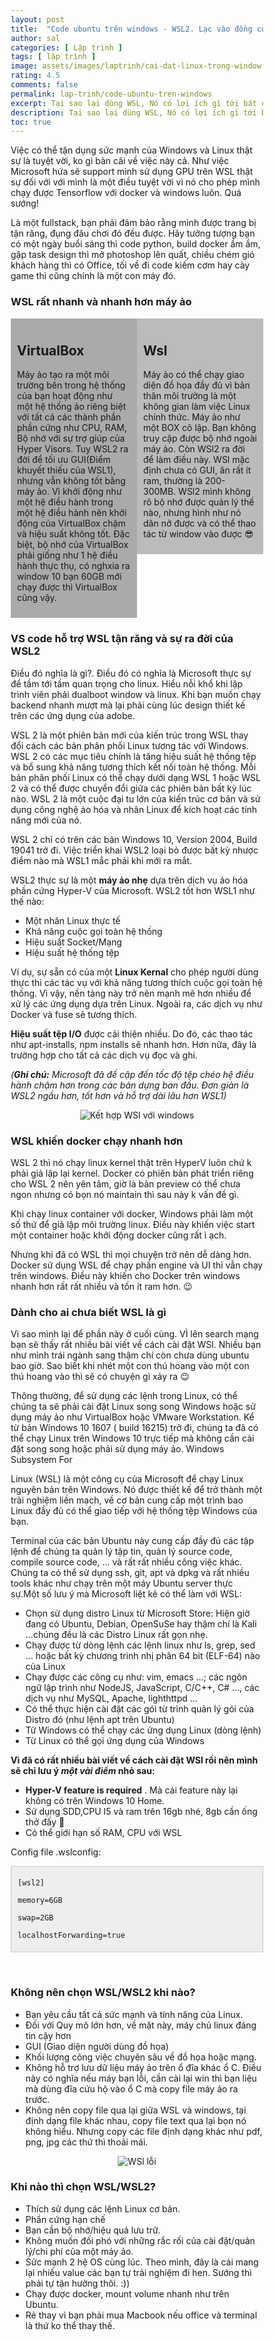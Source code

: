 ```yaml
---
layout: post
title:  "Code ubuntu trên windows - WSL2. Lạc vào đồng cỏ xanh"
author: sal
categories: [ Lập trình ]
tags: [ lập trình ]
image: assets/images/laptrinh/cai-dat-linux-trong-window.webp
rating: 4.5
comments: false
permalink: lap-trinh/code-ubuntu-tren-windows
excerpt: Tại sao lại dùng WSL, Nó có lợi ích gì tới bát cơm của bạn
description: Tại sao lại dùng WSL, Nó có lợi ích gì tới bát cơm của bạn
toc: true
---
```


<p>Việc c&oacute; thể tận dụng sức mạnh của Windows v&agrave; Linux thật sự l&agrave; tuyệt vời, ko g&igrave; b&agrave;n c&atilde;i về việc n&agrave;y cả. Như việc Microsoft hứa sẽ support m&igrave;nh sử dụng GPU tr&ecirc;n WSL thật sự đối với với m&igrave;nh l&agrave; một điều tuyệt vời v&igrave; n&oacute; cho ph&eacute;p m&igrave;nh chạy được Tensorflow với docker v&agrave; windows lu&ocirc;n. Qu&aacute; sướng!</p><p>L&agrave; một fullstack, bạn phải đảm bảo rằng m&igrave;nh được trang bị tận răng, đụng đ&acirc;u chơi đ&oacute; đều được. H&atilde;y tưởng tượng bạn c&oacute; một ng&agrave;y buổi s&aacute;ng th&igrave; code python, build docker ầm ầm, gặp task design th&igrave; mở photoshop l&ecirc;n quất, chiều ch&eacute;m gi&oacute; kh&aacute;ch h&agrave;ng th&igrave; c&oacute; Office, tối về đi code kiếm cơm hay c&agrave;y game th&igrave; cũng ch&iacute;nh l&agrave; một con m&aacute;y đ&oacute;.</p><h3><strong>WSL rất nhanh v&agrave; nhanh hơn m&aacute;y ảo&nbsp;</strong></h3><div style="max-width: 100%">
<div class="row">
  <div class="column" style="background-color:#aaa;">
    <h2>VirtualBox</h2>
    <p>Máy ảo tạo ra một môi trường bên trong hệ thống của bạn hoạt động như một hệ thống ảo riêng biệt với tất cả các thành phần phần cứng như CPU, RAM, Bộ nhớ với sự trợ giúp của Hyper Visors. Tuy WSL2 ra đời để tối ưu GUI(Điểm khuyết thiếu của WSL1), nhưng vẫn không tốt bằng máy ảo. Vì khởi động như một hệ điều hành trong một hệ điều hành nên khởi động của VirtualBox chậm và hiệu suất không tốt. Đặc biệt, bộ nhớ của VirtualBox phải giống như 1 hệ điều hành thực thụ, có nghxia ra window 10 bạn 60GB mới chạy được thì VirtualBox cũng vậy.</p>
  </div>
  <div class="column" style="background-color:#bbb;">
    <h2>Wsl</h2>
    <p>Máy ảo có thể chạy giao diện đồ họa đầy đủ vì bản thân môi trường là một không gian làm việc Linux chính thức. Máy ảo như một BOX cô lập. Bạn không truy cập được bộ nhớ ngoài máy ảo. Còn WSl2 ra đời để làm điều này. WSl mặc định chưa có GUI, ăn rất ít ram, thường là 200-300MB. WSl2 mình không rõ bộ nhớ được quản lý thế nào, nhưng hình như nó dãn nở được và có thể thao tác từ window vào được 😎</p>
  </div>
</div>
</div><h3><strong>VS code hỗ trợ WSL tận răng v&agrave; sự ra đời của WSL2</strong></h3><p>Điều đ&oacute; nghĩa l&agrave; g&igrave;?. Điều đ&oacute; c&oacute; nghĩa l&agrave;&nbsp;Microsoft thực sự để tầm tới tầm quan trọng cho linux. Hiểu nỗi khổ khi lập tr&igrave;nh vi&ecirc;n phải dualboot window v&agrave; linux. Khi bạn muốn chạy backend nhanh mượt m&agrave; lại phải c&ugrave;ng l&uacute;c design thiết kế tr&ecirc;n c&aacute;c ứng dụng của adobe.</p><p>WSL 2 l&agrave; một phi&ecirc;n bản mới của kiến tr&uacute;c trong WSL thay đổi c&aacute;ch c&aacute;c bản ph&acirc;n phối Linux tương t&aacute;c với Windows. WSL 2 c&oacute; c&aacute;c mục ti&ecirc;u ch&iacute;nh l&agrave; tăng hiệu suất hệ thống tệp v&agrave; bổ sung khả năng tương th&iacute;ch kết nối to&agrave;n hệ thống. Mỗi bản ph&acirc;n phối Linux c&oacute; thể chạy dưới dạng WSL 1 hoặc WSL 2 v&agrave; c&oacute; thể được chuyển đổi giữa c&aacute;c phi&ecirc;n bản bất kỳ l&uacute;c n&agrave;o. WSL 2 l&agrave; một cuộc đại tu lớn của kiến tr&uacute;c cơ bản v&agrave; sử dụng c&ocirc;ng nghệ ảo h&oacute;a v&agrave; nh&acirc;n Linux để k&iacute;ch hoạt c&aacute;c t&iacute;nh năng mới của n&oacute;.</p><p>WSL 2 chỉ c&oacute; tr&ecirc;n c&aacute;c bản Windows 10, Version 2004, Build 19041 trở đi. Việc triển khai WSL2 loại bỏ được bất kỳ nhược điểm n&agrave;o m&agrave; WSL1 mắc phải khi mới ra mắt.</p><p>WSL2 thực sự l&agrave; một&nbsp;<strong>m&aacute;y ảo nhẹ</strong>&nbsp;dựa tr&ecirc;n dịch vụ ảo h&oacute;a phần cứng Hyper-V của Microsoft. WSL2 tốt hơn WSL1 như thế n&agrave;o:&nbsp;</p><ul>	<li>Một nh&acirc;n Linux thực tế</li>	<li>Khả năng cuộc gọi to&agrave;n hệ thống</li>	<li>Hiệu suất Socket/Mạng</li>	<li>Hiệu suất hệ thống tệp</li></ul><p>V&iacute; dụ, sự sẵn c&oacute; của một&nbsp;<strong>Linux Kernal</strong>&nbsp;cho ph&eacute;p người d&ugrave;ng thực thi c&aacute;c t&aacute;c vụ với khả năng tương th&iacute;ch cuộc gọi to&agrave;n hệ thống. V&igrave; vậy, nền tảng n&agrave;y trở n&ecirc;n mạnh mẽ hơn nhiều để xử l&yacute; c&aacute;c ứng dụng dựa tr&ecirc;n Linux. Ngo&agrave;i ra, c&aacute;c dịch vụ như Docker v&agrave; fuse sẽ tương th&iacute;ch.</p><p><strong>Hiệu suất tệp I/O</strong>&nbsp;được cải thiện nhiều. Do đ&oacute;, c&aacute;c thao t&aacute;c như apt-installs, npm installs sẽ nhanh hơn. Hơn nữa, đ&acirc;y l&agrave; trường hợp cho tất cả c&aacute;c dịch vụ đọc v&agrave; ghi.</p><p><em>(<strong>Ghi ch&uacute;:</strong>&nbsp;Microsoft đ&atilde; đề cập đến tốc độ tệp ch&eacute;o hệ điều h&agrave;nh chậm hơn trong c&aacute;c bản dựng ban đầu. Đơn giản l&agrave; WSL2 ngầu hơn, tốt hơn v&agrave; hỗ trợ d&agrave;i l&acirc;u hơn WSL1)</em></p><p style="text-align:center; ">
  <img src="../../assets/images/laptrinh/luu-y-wsl-2.webp" alt="Kết hợp WSl với windows"><br>
</p><h3><strong>WSL khiến docker chạy nhanh hơn</strong></h3><p>WSL 2 th&igrave; n&oacute; chạy linux kernel thật tr&ecirc;n HyperV lu&ocirc;n chứ k phải giả lập lại kernel. Docker c&oacute; phi&ecirc;n bản ph&aacute;t triển ri&ecirc;ng cho WSL 2 n&ecirc;n y&ecirc;n t&acirc;m, giờ l&agrave; bản preview c&oacute; thể chưa ngon nhưng c&oacute; bọn n&oacute; maintain th&igrave; sau n&agrave;y k vấn đề g&igrave;.</p><p>Khi chạy linux container với docker, Windows phải l&agrave;m một số thứ để giả lập m&ocirc;i trường linux. Điều n&agrave;y khiến việc start một container hoặc khởi động docker cũng rất &igrave; ạch.</p><p>Nhưng khi đ&atilde; c&oacute; WSL th&igrave; mọi chuyện trở n&ecirc;n dễ d&agrave;ng hơn. Docker sử dụng WSL để chạy phần engine v&agrave; UI th&igrave; vẫn chạy tr&ecirc;n windows. Điều n&agrave;y khiến cho Docker tr&ecirc;n windows nhanh hơn rất rất nhiều v&agrave; tốn &iacute;t ram hơn. 😉</p><h3><strong>D&agrave;nh cho ai chưa biết WSL l&agrave; g&igrave;</strong></h3><p>V&igrave; sao m&igrave;nh lại để phần n&agrave;y ở cuối c&ugrave;ng. V&Igrave; l&ecirc;n search mạng bạn sẽ thấy rất nhiều b&agrave;i viết về c&aacute;ch c&agrave;i đặt WSl. Nhiều bạn như m&igrave;nh tr&aacute;i ng&agrave;nh sang thậm ch&iacute; c&ograve;n chưa d&ugrave;ng ubuntu bao giờ. Sao biết khi nh&eacute;t một con th&uacute; hoang v&agrave;o một con th&uacute; hoang v&agrave;o th&igrave; sẽ c&oacute; chuyện g&igrave; xảy ra 😉</p><p>Th&ocirc;ng thường, để sử dụng c&aacute;c lệnh trong Linux, c&oacute; thể ch&uacute;ng ta sẽ phải c&agrave;i đặt Linux song song Windows hoặc sử dụng m&aacute;y ảo như VirtualBox hoặc VMware Workstation. Kể từ bản Windows 10 1607 ( build 16215) trở đi, ch&uacute;ng ta đ&atilde; c&oacute; thể chạy Linux tr&ecirc;n Windows 10 trực tiếp m&agrave; kh&ocirc;ng cần c&agrave;i đặt song song hoặc phải sử dụng m&aacute;y ảo.&nbsp;Windows Subsystem For</p><p>Linux (WSL) l&agrave; một c&ocirc;ng cụ của Microsoft để chạy Linux nguy&ecirc;n bản tr&ecirc;n Windows. N&oacute; được thiết kế để trở th&agrave;nh một trải nghiệm liền mạch, về cơ bản cung cấp một tr&igrave;nh bao Linux đầy đủ c&oacute; thể giao tiếp với hệ thống tệp Windows của bạn.</p><p>Terminal của c&aacute;c bản Ubuntu n&agrave;y cung cấp đầy đủ c&aacute;c tập lệnh để ch&uacute;ng ta quản l&yacute; tập tin, quản l&yacute; source code, compile source code, &hellip; v&agrave; rất rất nhiều c&ocirc;ng việc kh&aacute;c. Ch&uacute;ng ta c&oacute; thể sử dụng ssh, git, apt v&agrave; dpkg v&agrave; rất nhiều tools kh&aacute;c như chạy tr&ecirc;n một m&aacute;y Ubuntu server thực sự.Một số lưu &yacute; m&agrave; Microsoft liệt k&ecirc; c&oacute; thể l&agrave;m với WSL:</p><ul>	<li>Chọn sử dụng distro Linux từ Microsoft Store: Hiện giờ đang c&oacute; Ubuntu, Debian, OpenSuSe hay thậm ch&iacute; l&agrave; Kali &hellip;ch&uacute;ng đều l&agrave;&nbsp;c&aacute;c Distro Linux rất gọn nhẹ.</li>	<li>Chạy được từ d&ograve;ng lệnh c&aacute;c lệnh linux như ls, grep, sed &hellip; hoặc bất kỳ chương tr&igrave;nh nhị ph&acirc;n 64 bit (ELF-64) n&agrave;o của Linux</li>	<li>Chạy được c&aacute;c c&ocirc;ng cụ như: vim, emacs &hellip;; c&aacute;c ng&ocirc;n ngữ lập tr&igrave;nh như NodeJS, JavaScript, C/C++, C# &hellip;, c&aacute;c dịch vụ như MySQL, Apache, lighthttpd &hellip;</li>	<li>C&oacute; thể thực hiện c&agrave;i đặt c&aacute;c g&oacute;i từ tr&igrave;nh quản l&yacute; g&oacute;i của Distro đ&oacute; (như lệnh apt tr&ecirc;n Ubuntu)</li>	<li>Từ Windows c&oacute; thể chạy c&aacute;c ứng dụng Linux (d&ograve;ng lệnh)</li>	<li>Từ Linux c&oacute; thể gọi ứng dụng của Windows</li></ul><p><strong>V&igrave; đ&atilde; c&oacute; rất nhiều b&agrave;i viết về c&aacute;ch c&agrave;i đặt WSl rồi n&ecirc;n m&igrave;nh sẽ chỉ lưu &yacute; <em>một v&agrave;i điểm</em> nhỏ sau:</strong></p><ul>	<li><strong>Hyper-V feature is required</strong>&nbsp;. M&agrave; c&aacute;i feature n&agrave;y lại kh&ocirc;ng c&oacute; tr&ecirc;n Windows 10 Home. &nbsp;</li>	<li>Sử dụng SDD,CPU I5 v&agrave; ram tr&ecirc;n 16gb nh&eacute;, 8gb cần ống thở đấy 🤣</li>	<li>C&oacute; thể giới hạn số RAM, CPU với WSL</li></ul><p>Config file .wslconfig:</p><div style="background:#eeeeee; border:1px solid #cccccc; padding:5px 10px"><p><code>[wsl2] </code></p><p><code>memory=6GB </code></p><p><code>swap=2GB </code></p><p><code>localhostForwarding=true</code></p></div><p>&nbsp;</p><h3><strong>Kh&ocirc;ng n&ecirc;n chọn WSL/WSL2 khi n&agrave;o?</strong></h3><ul>	<li>Bạn y&ecirc;u cầu tất cả sức mạnh v&agrave; t&iacute;nh năng của Linux.</li>	<li>Đối với Quy m&ocirc; lớn hơn, về mặt n&agrave;y, m&aacute;y chủ linux đ&aacute;ng tin cậy hơn</li>	<li>GUI (Giao diện người d&ugrave;ng đồ họa)</li>	<li>Khối lượng c&ocirc;ng việc chuy&ecirc;n s&acirc;u về đồ họa hoặc mạng.</li>	<li>Kh&ocirc;ng hỗ trợ lưu dữ liệu m&aacute;y ảo tr&ecirc;n ổ đĩa kh&aacute;c ổ C. Điều n&agrave;y c&oacute; nghĩa nếu m&aacute;y bạn lỗi, cần c&agrave;i lại win th&igrave; bạn liệu m&agrave; d&ugrave;ng đĩa cứu hộ v&agrave;o ổ C m&agrave; copy file m&aacute;y ảo ra trước.</li>	<li>Kh&ocirc;ng n&ecirc;n copy file qua lại giữa WSL v&agrave; windows, tại định dạng file kh&aacute;c nhau, copy file text qua lại bọn n&oacute; kh&ocirc;ng hiểu. Nhưng copy c&aacute;c file định dạng kh&aacute;c như pdf, png, jpg c&aacute;c thứ th&igrave; thoải m&aacute;i.</li></ul><p style="text-align:center; ">
  <img src="../../assets/images/laptrinh/luu-y-wsl-1.webp" alt="WSl lỗi"><br>
</p><h3><strong>Khi n&agrave;o th&igrave; chọn WSL/WSL2?</strong></h3><ul>	<li>Th&iacute;ch&nbsp;sử dụng c&aacute;c lệnh Linux cơ bản.</li>	<li>Phần cứng hạn chế</li>	<li>Bạn cần bộ nhớ/hiệu quả lưu trữ.</li>	<li>Kh&ocirc;ng muốn đối ph&oacute; với những rắc rối của c&agrave;i đặt/quản l&yacute;/chi ph&iacute; của một m&aacute;y ảo.</li>	<li>Sức mạnh 2 hệ OS c&ugrave;ng l&uacute;c. Theo m&igrave;nh, đ&acirc;y l&agrave; c&aacute;i mang lại nhiều value c&aacute;c bạn tự trải nghiệm đi hen. Sướng th&igrave; phải tự tận hưởng th&ocirc;i. :))</li>	<li>Chạy được docker, mount volume nhanh như tr&ecirc;n Ubuntu.</li>	<li>Rẻ thay v&igrave; bạn phải mua Macbook nếu office v&agrave; terminal l&agrave; thứ ko thể thay thế.</li></ul>

<style>
*{box-sizing:border-box}.column{float:left;width:50%;padding:10px}.row:after{content:"";display:table;clear:both}@media screen and (max-width: 600px){.column{width:100%}}
